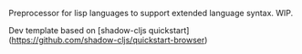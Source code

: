 Preprocessor for lisp languages to support extended language syntax.
WIP.

Dev template based on [shadow-cljs quickstart] (https://github.com/shadow-cljs/quickstart-browser)
